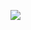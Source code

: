 <!---
markmeta_author: wongoo
markmeta_date: 2010-11-30 06:47:44+00:00
slug: mobile_developer_journey
markmeta_title: 移动开发者之路
wordpress_id: 23
markmeta_categories: Experience
-->

[![](http://blog.sisopipo.com/media/files/2010/11/mobile-developer-journey.jpg)](http://sisopipo.com/blog/2010/11/30/mobile_developer_journey/mobile-developer-journey/)
